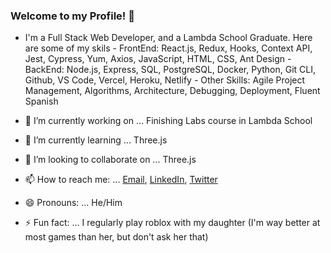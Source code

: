 ### Welcome to my Profile! 👋


- I'm a Full Stack Web Developer, and a Lambda School Graduate.
      Here are some of my skils
      - FrontEnd: React.js, Redux, Hooks, Context API, Jest, Cypress, Yum, Axios, JavaScript, HTML, CSS, Ant Design
      - BackEnd: Node.js, Express, SQL, PostgreSQL, Docker, Python, Git CLI, Github, VS Code, Vercel, Heroku, Netlify
      - Other Skills: Agile Project Management, Algorithms, Architecture, Debugging, Deployment, Fluent Spanish


- 🔭 I’m currently working on ... Finishing Labs course in Lambda School
- 🌱 I’m currently learning ... Three.js
- 👯 I’m looking to collaborate on ... Three.js
- 📫 How to reach me: ... [Email](alanpaulphotos@gmail.com), [LinkedIn](https://www.linkedin.com/in/alanpaulmir/), [Twitter](https://twitter.com/AlanPaulMir1)
- 😄 Pronouns: ... He/Him
- ⚡ Fun fact: ... I regularly play roblox with my daughter (I'm way better at most games than her, but don't ask her that)

